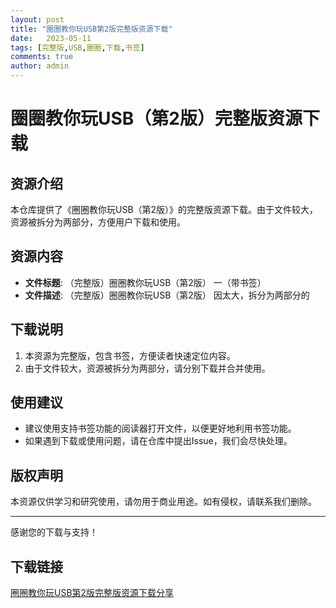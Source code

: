 ```yaml
---
layout: post
title: "圈圈教你玩USB第2版完整版资源下载"
date:   2023-05-11
tags: [完整版,USB,圈圈,下载,书签]
comments: true
author: admin
---
```

# 圈圈教你玩USB（第2版）完整版资源下载

## 资源介绍

本仓库提供了《圈圈教你玩USB（第2版）》的完整版资源下载。由于文件较大，资源被拆分为两部分，方便用户下载和使用。

## 资源内容

- **文件标题**: （完整版）圈圈教你玩USB（第2版） 一（带书签）
- **文件描述**: （完整版）圈圈教你玩USB（第2版）  因太大，拆分为两部分的

## 下载说明

1. 本资源为完整版，包含书签，方便读者快速定位内容。
2. 由于文件较大，资源被拆分为两部分，请分别下载并合并使用。

## 使用建议

- 建议使用支持书签功能的阅读器打开文件，以便更好地利用书签功能。
- 如果遇到下载或使用问题，请在仓库中提出Issue，我们会尽快处理。

## 版权声明

本资源仅供学习和研究使用，请勿用于商业用途。如有侵权，请联系我们删除。

---

感谢您的下载与支持！

## 下载链接

[圈圈教你玩USB第2版完整版资源下载分享](https://pan.quark.cn/s/93333419cfcb)